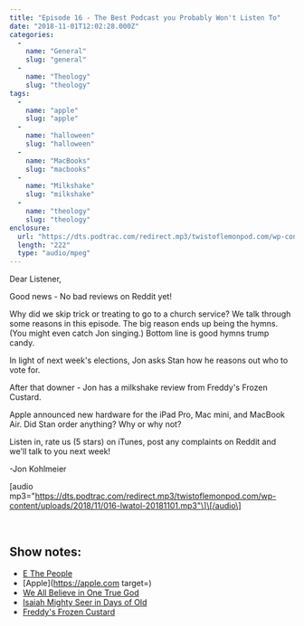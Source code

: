 ```yaml
---
title: "Episode 16 - The Best Podcast you Probably Won't Listen To"
date: "2018-11-01T12:02:28.000Z"
categories: 
  - 
    name: "General"
    slug: "general"
  - 
    name: "Theology"
    slug: "theology"
tags: 
  - 
    name: "apple"
    slug: "apple"
  - 
    name: "halloween"
    slug: "halloween"
  - 
    name: "MacBooks"
    slug: "macbooks"
  - 
    name: "Milkshake"
    slug: "milkshake"
  - 
    name: "theology"
    slug: "theology"
enclosure: 
  url: "https://dts.podtrac.com/redirect.mp3/twistoflemonpod.com/wp-content/uploads/2018/11/016-lwatol-20181101.mp3"
  length: "222"
  type: "audio/mpeg"
---
```


Dear Listener,

Good news - No bad reviews on Reddit yet!

Why did we skip trick or treating to go to a church service? We talk through some reasons in this episode. The big reason ends up being the hymns. (You might even catch Jon singing.) Bottom line is good hymns trump candy.

In light of next week's elections, Jon asks Stan how he reasons out who to vote for.

After that downer - Jon has a milkshake review from Freddy's Frozen Custard.

Apple announced new hardware for the iPad Pro, Mac mini, and MacBook Air. Did Stan order anything? Why or why not?

Listen in, rate us (5 stars) on iTunes, post any complaints on Reddit and we'll talk to you next week!

\-Jon Kohlmeier

\[audio mp3="https://dts.podtrac.com/redirect.mp3/twistoflemonpod.com/wp-content/uploads/2018/11/016-lwatol-20181101.mp3"\]\[/audio\]

 

## Show notes:

- [E The People](http://ethepeople.org)
- [Apple](https://apple.com target=)
- [We All Believe in One True God](https://youtu.be/O9VolOFsnPI)
- [Isaiah Mighty Seer in Days of Old](https://youtu.be/R-pswaKCDW0)
- [Freddy's Frozen Custard](https://freddysusa.com)

